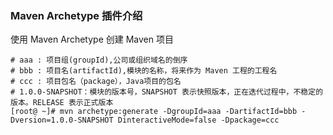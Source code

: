 ### Maven Archetype 插件介绍

使用 Maven Archetype 创建 Maven 项目

```
# aaa : 项目组(groupId),公司或组织域名的倒序
# bbb : 项目名(artifactId),模块的名称，将来作为 Maven 工程的工程名
# ccc : 项目包名（package），Java项目的包名
# 1.0.0-SNAPSHOT：模块的版本号，SNAPSHOT 表示快照版本，正在迭代过程中，不稳定的版本。RELEASE 表示正式版本
[root@ ~]# mvn archetype:generate -DgroupId=aaa -DartifactId=bbb -Dversion=1.0.0-SNAPSHOT DinteractiveMode=false -Dpackage=ccc
```

